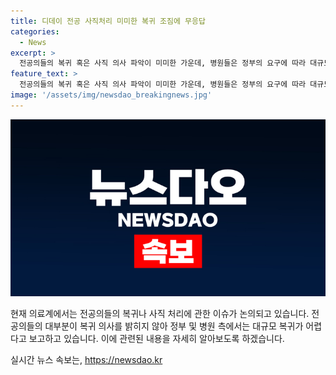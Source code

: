 ```yaml
---
title: 디데이 전공 사직처리 미미한 복귀 조짐에 무응답
categories:
  - News
excerpt: >
  전공의들의 복귀 혹은 사직 의사 파악이 미미한 가운데, 병원들은 정부의 요구에 따라 대규모로 전공의를 확보할 것으로 기대되지 않는다. 복귀 의사를 밝힌 전공의 수는 극히 소수에 불과하며, 복귀하지 않거나 응답이 없다면 자동 사직 처리될 전망이다. 교수들의 말에 따르면 사직 전공의의 95% 이상이 의사를 유지할 것으로 전해졌으며, 정부는 사직의 법적 효력은 사직서 수리 금지 명령을 철회한 6월 4일 이후에 발생한다고 강조하고 있다.
feature_text: >
  전공의들의 복귀 혹은 사직 의사 파악이 미미한 가운데, 병원들은 정부의 요구에 따라 대규모로 전공의를 확보할 것으로 기대되지 않는다. 복귀 의사를 밝힌 전공의 수는 극히 소수에 불과하며, 복귀하지 않거나 응답이 없다면 자동 사직 처리될 전망이다. 교수들의 말에 따르면 사직 전공의의 95% 이상이 의사를 유지할 것으로 전해졌으며, 정부는 사직의 법적 효력은 사직서 수리 금지 명령을 철회한 6월 4일 이후에 발생한다고 강조하고 있다.
image: '/assets/img/newsdao_breakingnews.jpg'
---
```


<p><img src="/assets/img/newsdao_breakingnews.jpg" alt="implanttips 속보" /></p>

<p>현재 의료계에서는 전공의들의 복귀나 사직 처리에 관한 이슈가 논의되고 있습니다. 전공의들의 대부분이 복귀 의사를 밝히지 않아 정부 및 병원 측에서는 대규모 복귀가 어렵다고 보고하고 있습니다. 이에 관련된 내용을 자세히 알아보도록 하겠습니다.</p>
실시간 뉴스 속보는, <a href="https://newsdao.kr" rel="dofollow">https://newsdao.kr</a>


